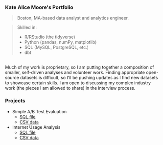 ### Kate Alice Moore's Portfolio
> Boston, MA-based data analyst and analytics engineer. 

> Skilled in:
> + R/RStudio (the tidyverse)
> + Python (pandas, numPy, matplotlib)
> + SQL (MySQL, PostgreSQL, etc.)
> + dbt

<br> Much of my work is proprietary, so I am putting together a composition of smaller, self-driven analyses and volunteer work. Finding appropriate open-source datasets is difficult, so I'll be pushing updates as I find new datasets to showcase certain skills. 
I am open to discussing my complex industry work (the pieces I am allowed to share) in the interview process.

### Projects
+ Simple A/B Test Evaluation
  - [SQL file](ab-test-analysis.sql)
  - [CSV data](simple_ab_test_data.csv)
+ Internet Usage Analysis
  - [SQL file](internet_usage_analysis.sql)
  - [CSV data](internet_usage_data.csv)


